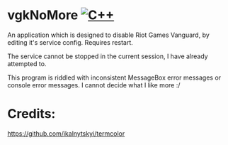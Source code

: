 # vgkNoMore [![C++](https://img.shields.io/badge/language-C%2B%2B-%23f34b7d.svg)](https://en.wikipedia.org/wiki/C%2B%2B)
An application which is designed to disable Riot Games Vanguard, by editing it's service config.
Requires restart.

The service cannot be stopped in the current session, I have already attempted to.

This program is riddled with inconsistent MessageBox error messages or console error messages. I cannot decide what I like more :/

# Credits:
https://github.com/ikalnytskyi/termcolor
